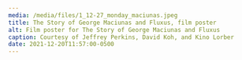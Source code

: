 ```yaml
---
media: /media/files/1_12-27_monday_maciunas.jpeg
title: The Story of George Maciunas and Fluxus, film poster
alt: Film poster for The Story of George Maciunas and Fluxus
caption: Courtesy of Jeffrey Perkins, David Koh, and Kino Lorber
date: 2021-12-20T11:57:00-0500
---
```

